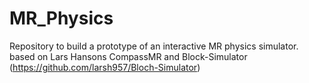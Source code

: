 # MR_Physics
Repository to build a prototype of an interactive MR physics simulator. based on Lars Hansons CompassMR and Block-Simulator (https://github.com/larsh957/Bloch-Simulator)

